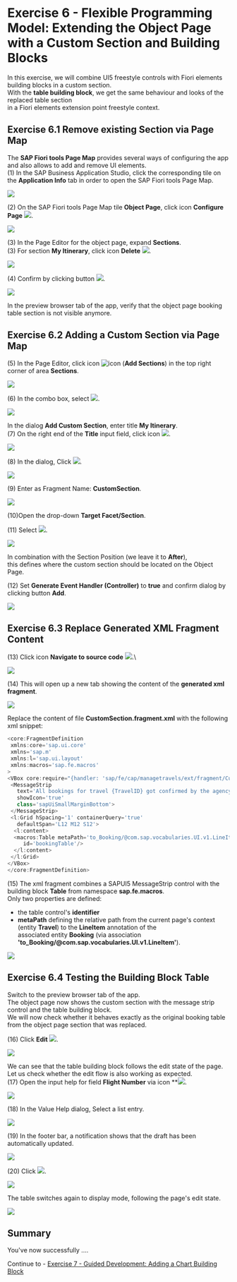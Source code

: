 # Exercise 6 - Flexible Programming Model: Extending the Object Page with a Custom Section and Building Blocks

In this exercise, we will combine UI5 freestyle controls with Fiori elements building blocks in a custom section.\
With the **table building block**, we get the same behaviour and looks of the replaced table section\
in a Fiori elements extension point freestyle context.

## Exercise 6.1 Remove existing Section via Page Map

The **SAP Fiori tools Page Map** provides several ways of configuring the app and also allows to add and remove UI elements.\
\(1\) In the SAP Business Application Studio, click the corresponding tile on the **Application Info** tab in order to open the SAP Fiori tools Page Map.

![](./images/image1.png)

(2) On the SAP Fiori tools Page Map tile **Object Page**, click icon **Configure Page** ![](./images/image4.png).

![](./images/image3.png)

(3) In the Page Editor for the object page, expand **Sections**.\
\(3\) For section **My Itinerary**, click icon **Delete** ![](./images/image6.png).

![](./images/image5.png)

(4) Confirm by clicking button ![](./images/image8.png).

![](./images/image7.png)

In the preview browser tab of the app, verify that the object page booking table section is not visible anymore.

## Exercise 6.2 Adding a Custom Section via Page Map

(5) In the Page Editor, click icon ![icon](./images/image10.png)  (**Add Sections**) in the top right corner of area **Sections**.

![](./images/image9.png)

(6) In the combo box, select ![](./images/image12.png).

![](./images/image11.png)

In the dialog **Add Custom Section**, enter title **My Itinerary**.\
(7) On the right end of the **Title** input field, click icon ![](./images/image14.png).

![](./images/image13.png)

(8) In the dialog, Click ![](./images/image16.png).

![](./images/image15.png)

(9) Enter as Fragment Name: **CustomSection**.

![](./images/image17.png)

(10)Open the drop-down **Target Facet/Section**.

(11) Select ![](./images/image21.png).

![](./images/image19.png)

In combination with the Section Position (we leave it to **After**),\
this defines where the custom section should be located on the Object Page.

(12) Set **Generate Event Handler (Controller)** to **true** and confirm dialog by clicking button **Add**.

![](./images/image22.png)

## Exercise 6.3 Replace Generated XML Fragment Content

(13) Click  icon **Navigate to source code** ![](./images/image26.png).\

![](./images/image25.png)

(14) This will open up a new tab showing the content of the **generated xml fragment**.

![](./images/image27.png)

 Replace the content of file **CustomSection.fragment.xml** with the following xml snippet:

 ```js
<core:FragmentDefinition
  xmlns:core='sap.ui.core'
  xmlns='sap.m'
  xmlns:l='sap.ui.layout'
  xmlns:macros='sap.fe.macros'
>
 <VBox core:require="{handler: 'sap/fe/cap/managetravels/ext/fragment/CustomSection'}">  
  <MessageStrip
    text='All bookings for travel {TravelID} got confirmed by the agency.'
    showIcon='true'
    class='sapUiSmallMarginBottom'>
  </MessageStrip>     
  <l:Grid hSpacing='1' containerQuery='true'
    defaultSpan='L12 M12 S12'>
   <l:content>
   <macros:Table metaPath='to_Booking/@com.sap.vocabularies.UI.v1.LineItem'
      id='bookingTable'/>
   </l:content>
  </l:Grid>
 </VBox>
</core:FragmentDefinition>
```

(15) The xml fragment combines a SAPUI5 MessageStrip control with the building block **Table** from namespace **sap.fe.macros**.\
Only two properties are defined:

- the table control's **identifier**
- **metaPath** defining the relative path from the current page's context (entity **Travel**) to the **LineItem** annotation of the\
   associated entity **Booking** (via association **'to_Booking/@com.sap.vocabularies.UI.v1.LineItem'**).

![](./images/image28.png)

## Exercise 6.4 Testing the Building Block Table

Switch to the preview browser tab of the app.\
The object page now shows the custom section with the message strip control and the table building block.\
We will now check whether it behaves exactly as the original booking table from the object page section that was replaced.

(16) Click **Edit** ![](./images/image30.png).

![](./images/image29.png)

We can see that the table building block follows the edit state of the page.\
Let us check whether the edit flow is also working as expected.\
(17) Open the input help for field **Flight Number** via icon **![](./images/image32.png).

![](./images/image31.png)

(18) In the Value Help dialog, Select a list entry.

![](./images/image33.png)

(19) In the footer bar, a notification shows that the draft has been automatically updated.

![](./images/image35.png)

(20) Click ![](./images/image38.png).

![](./images/image37.png)

The table switches again to display mode, following the page's edit state.

![](./images/image39.png)

## Summary

You've now successfully ....

Continue to - [Exercise 7 - Guided Development: Adding a Chart Building Block](../ex7/README.md)
